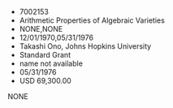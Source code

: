 * 7002153
* Arithmetic Properties of Algebraic Varieties
* NONE,NONE
* 12/01/1970,05/31/1976
* Takashi Ono, Johns Hopkins University
* Standard Grant
*   name not available
* 05/31/1976
* USD 69,300.00

NONE